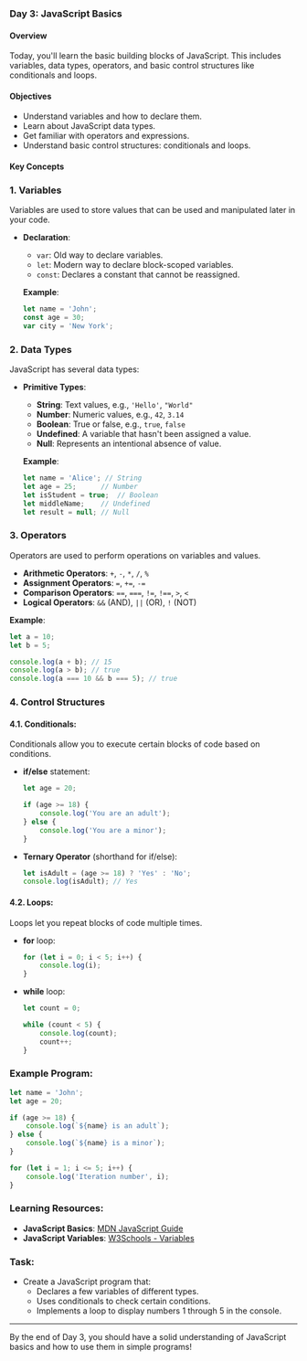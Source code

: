 ### Day 3: JavaScript Basics

#### Overview
Today, you'll learn the basic building blocks of JavaScript. This includes variables, data types, operators, and basic control structures like conditionals and loops.

#### Objectives
- Understand variables and how to declare them.
- Learn about JavaScript data types.
- Get familiar with operators and expressions.
- Understand basic control structures: conditionals and loops.

#### Key Concepts

### 1. **Variables**
Variables are used to store values that can be used and manipulated later in your code.

- **Declaration**:
  - `var`: Old way to declare variables.
  - `let`: Modern way to declare block-scoped variables.
  - `const`: Declares a constant that cannot be reassigned.
  
  **Example**:
  ```javascript
  let name = 'John';
  const age = 30;
  var city = 'New York';
  ```

### 2. **Data Types**
JavaScript has several data types:

- **Primitive Types**:
  - **String**: Text values, e.g., `'Hello'`, `"World"`
  - **Number**: Numeric values, e.g., `42`, `3.14`
  - **Boolean**: True or false, e.g., `true`, `false`
  - **Undefined**: A variable that hasn't been assigned a value.
  - **Null**: Represents an intentional absence of value.
  
  **Example**:
  ```javascript
  let name = 'Alice'; // String
  let age = 25;      // Number
  let isStudent = true;  // Boolean
  let middleName;    // Undefined
  let result = null; // Null
  ```

### 3. **Operators**
Operators are used to perform operations on variables and values.

- **Arithmetic Operators**: `+`, `-`, `*`, `/`, `%`
- **Assignment Operators**: `=`, `+=`, `-=`
- **Comparison Operators**: `==`, `===`, `!=`, `!==`, `>`, `<`
- **Logical Operators**: `&&` (AND), `||` (OR), `!` (NOT)

**Example**:
```javascript
let a = 10;
let b = 5;

console.log(a + b); // 15
console.log(a > b); // true
console.log(a === 10 && b === 5); // true
```

### 4. **Control Structures**

#### 4.1. **Conditionals**:
Conditionals allow you to execute certain blocks of code based on conditions.

- **if/else** statement:
  ```javascript
  let age = 20;
  
  if (age >= 18) {
      console.log('You are an adult');
  } else {
      console.log('You are a minor');
  }
  ```

- **Ternary Operator** (shorthand for if/else):
  ```javascript
  let isAdult = (age >= 18) ? 'Yes' : 'No';
  console.log(isAdult); // Yes
  ```

#### 4.2. **Loops**:
Loops let you repeat blocks of code multiple times.

- **for** loop:
  ```javascript
  for (let i = 0; i < 5; i++) {
      console.log(i);
  }
  ```

- **while** loop:
  ```javascript
  let count = 0;
  
  while (count < 5) {
      console.log(count);
      count++;
  }
  ```

### Example Program:

```javascript
let name = 'John';
let age = 20;

if (age >= 18) {
    console.log(`${name} is an adult`);
} else {
    console.log(`${name} is a minor`);
}

for (let i = 1; i <= 5; i++) {
    console.log('Iteration number', i);
}
```

### Learning Resources:
- **JavaScript Basics**: [MDN JavaScript Guide](https://developer.mozilla.org/en-US/docs/Web/JavaScript/Guide)
- **JavaScript Variables**: [W3Schools - Variables](https://www.w3schools.com/js/js_variables.asp)

### Task:
- Create a JavaScript program that:
  - Declares a few variables of different types.
  - Uses conditionals to check certain conditions.
  - Implements a loop to display numbers 1 through 5 in the console.

---

By the end of Day 3, you should have a solid understanding of JavaScript basics and how to use them in simple programs!
